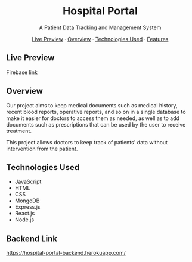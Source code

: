 <h1 align="center">Hospital Portal</h1>
<p align="center">A Patient Data Tracking and Management System</p>

<p align='center'>
  <a href='#live-preview'>Live Preview</a> ·
  <a href='#overview'>Overview</a> ·
  <a href='#technologies-used'>Technologies Used</a> ·
  <a href='#features'>Features</a>
</p>

## Live Preview

<p>Firebase link</p>

## Overview
<p>Our project aims to keep medical documents such as medical history, recent blood reports, operative reports, and so on in a single database to make it easier for doctors to access them as needed, as well as to add documents such as prescriptions that can be used by the user to receive treatment.</p>
<p>This project allows doctors to keep track of patients' data without intervention from the patient.</p>

## Technologies Used

-   JavaScript
-   HTML
-   CSS
-   MongoDB
-   Express.js
-   React.js
-   Node.js


## Backend Link
https://hospital-portal-backend.herokuapp.com/
